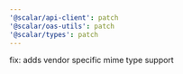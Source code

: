 ```yaml
---
'@scalar/api-client': patch
'@scalar/oas-utils': patch
'@scalar/types': patch
---
```


fix: adds vendor specific mime type support
